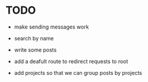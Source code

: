# TODO

- make sending messages work

- search by name

- write some posts

- add a deafult route to redirect requests to root

- add projects so that we can group posts by projects

